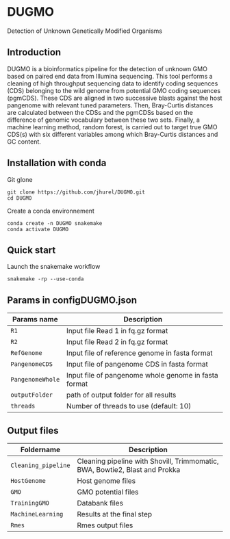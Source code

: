 # DUGMO
Detection of Unknown Genetically Modified Organisms

## Introduction

DUGMO is a bioinformatics pipeline for the detection of unknown GMO based on paired end data from Illumina sequencing. This tool performs a cleaning of high throughput sequencing data to identify coding sequences (CDS) belonging to the wild genome from potential GMO coding sequences (pgmCDS). These CDS are aligned in two successive blasts against the host pangenome with relevant tuned parameters. Then, Bray-Curtis distances are calculated between the CDSs and the pgmCDSs based on the difference of genomic vocabulary between these two sets. Finally, a machine learning method, random forest, is carried out to target true GMO CDS(s) with six different variables among which Bray-Curtis distances and GC content.

## Installation with conda 

Git glone
```
git clone https://github.com/jhurel/DUGMO.git
cd DUGMO
```
Create a conda environnement 
```
conda create -n DUGMO snakemake
conda activate DUGMO
```
## Quick start

Launch the snakemake workflow
```
snakemake -rp --use-conda
```
## Params in configDUGMO.json

Params name | Description
------------|------------
`R1 ` | Input file Read 1 in fq.gz format
`R2 ` | Input file Read 2 in fq.gz format
`RefGenome` | Input file of reference genome in fasta format
`PangenomeCDS` | Input file of pangenome CDS in fasta format
`PangenomeWhole` | Input file of pangenome whole genome in fasta format
`outputFolder` | path of output folder for all results
`threads` | Number of threads to use (default: 10)

## Output files

Foldername | Description
-----------|------------
`Cleaning_pipeline` | Cleaning pipeline with Shovill, Trimmomatic, BWA, Bowtie2, Blast and Prokka
`HostGenome` | Host genome files
`GMO` | GMO potential files
`TrainingGMO` | Databank files
`MachineLearning` | Results at the final step
`Rmes` | Rmes output files
